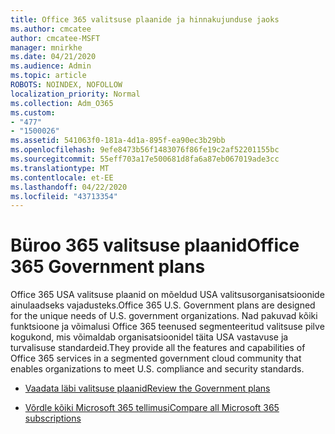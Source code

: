 ```yaml
---
title: Office 365 valitsuse plaanide ja hinnakujunduse jaoks
ms.author: cmcatee
author: cmcatee-MSFT
manager: mnirkhe
ms.date: 04/21/2020
ms.audience: Admin
ms.topic: article
ROBOTS: NOINDEX, NOFOLLOW
localization_priority: Normal
ms.collection: Adm_O365
ms.custom:
- "477"
- "1500026"
ms.assetid: 541063f0-181a-4d1a-895f-ea90ec3b29bb
ms.openlocfilehash: 9efe8473b56f1483076f86fe19c2af52201155bc
ms.sourcegitcommit: 55eff703a17e500681d8fa6a87eb067019ade3cc
ms.translationtype: MT
ms.contentlocale: et-EE
ms.lasthandoff: 04/22/2020
ms.locfileid: "43713354"
---
```

# <a name="office-365-government-plans"></a><span data-ttu-id="d7d74-102">Büroo 365 valitsuse plaanid</span><span class="sxs-lookup"><span data-stu-id="d7d74-102">Office 365 Government plans</span></span>

<span data-ttu-id="d7d74-103">Office 365 USA valitsuse plaanid on mõeldud USA valitsusorganisatsioonide ainulaadseks vajadusteks.</span><span class="sxs-lookup"><span data-stu-id="d7d74-103">Office 365 U.S. Government plans are designed for the unique needs of U.S. government organizations.</span></span> <span data-ttu-id="d7d74-104">Nad pakuvad kõiki funktsioone ja võimalusi Office 365 teenused segmenteeritud valitsuse pilve kogukond, mis võimaldab organisatsioonidel täita USA vastavuse ja turvalisuse standardeid.</span><span class="sxs-lookup"><span data-stu-id="d7d74-104">They provide all the features and capabilities of Office 365 services in a segmented government cloud community that enables organizations to meet U.S. compliance and security standards.</span></span>
  
- [<span data-ttu-id="d7d74-105">Vaadata läbi valitsuse plaanid</span><span class="sxs-lookup"><span data-stu-id="d7d74-105">Review the Government plans</span></span>](https://products.office.com/government/compare-office-365-government-plans)

- [<span data-ttu-id="d7d74-106">Võrdle kõiki Microsoft 365 tellimusi</span><span class="sxs-lookup"><span data-stu-id="d7d74-106">Compare all Microsoft 365 subscriptions</span></span>](https://products.office.com/business/compare-more-office-365-for-business-plans)